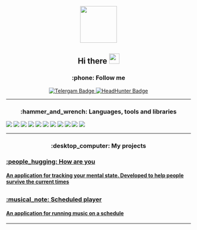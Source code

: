 
<div id="header" align="center">
  <img src="https://media.giphy.com/media/llarwdtFqG63IlqUR1/giphy.gif" width="100"/>
  <h2>Hi there
  <img src="https://github.com/blackcater/blackcater/raw/main/images/Hi.gif" height="28"/></h2>
</div>


<div id="badges" align="center">
<h3  align="center">:phone: Follow me </h3>
  <a href="https://t.me/antuere">
   <img src="https://img.shields.io/badge/Telergam-blue?style=for-the-badge&logo=telegram&logoColor=white" alt="Telergam Badge"/>
  </a>
  <a href="https://rostov.hh.ru/resume/580e4db8ff0b5d83f00039ed1f58534e513653">
  <img src="https://img.shields.io/badge/HeadHunter-red?style=for-the-badge&logo=Hack Club&logoColor=white" alt="HeadHunter Badge"/>
  </a>
</div>

---

<h3  align="center">:hammer_and_wrench: Languages, tools and libraries </h3>
<div id="tools">
 <img src="https://img.shields.io/badge/Kotlin-8A2BE2?style=for-the-badge&logo=Kotlin&logoColor=white"/>
 <img src="https://img.shields.io/badge/Java-FF8C00?style=for-the-badge&logo=Java&logoColor=white"/>
 <img src="https://img.shields.io/badge/Jetpack Compose-blue?style=for-the-badge&logo=Jetpack compose&logoColor=white"/>
 <img src="https://img.shields.io/badge/Android Studio-green?style=for-the-badge&logo=Android studio&logoColor=white"/>
 <img src="https://img.shields.io/badge/Coroutines-3D7B7B?style=for-the-badge&logo=Conventional Commits&logoColor=white"/>
 <img src="https://img.shields.io/badge/Room-3D7B7B?style=for-the-badge&logo=Conventional Commits&logoColor=white"/>
 <img src="https://img.shields.io/badge/Retrofit-3D7B7B?style=for-the-badge&logo=Conventional Commits&logoColor=white"/>
 <img src="https://img.shields.io/badge/Hilt-3D7B7B?style=for-the-badge&logo=Conventional Commits&logoColor=white"/>
 <img src="https://img.shields.io/badge/Glide-3D7B7B?style=for-the-badge&logo=Conventional Commits&logoColor=white"/>
 <img src="https://img.shields.io/badge/ExoPlayer-3D7B7B?style=for-the-badge&logo=Conventional Commits&logoColor=white"/>
 <img src="https://img.shields.io/badge/DataStore-3D7B7B?style=for-the-badge&logo=Conventional Commits&logoColor=white"/>
</div>


---

 <h3  align="center">:desktop_computer: My projects </h3>
  <h3>
   <a href="https://github.com/antuere/HowAreYou"/>
   :people_hugging: How are you
  </h3>
  <h4>An application for tracking your mental state. Developed to help people survive the current times</h4>
  
<h2/>

 <h3>
   <a href="https://github.com/antuere/MusicApp"/>
  :musical_note: Scheduled player
  </h3>
  <h4>An application for running music on a schedule</h4>
  
---
</div>
